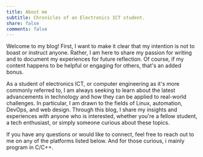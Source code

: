 ```yaml
---
title: About me
subtitle: Chronicles of an Electronics ICT student.
share: false
comments: false
---
```


Welcome to my blog! First, I want to make it clear that my intention is not to boast or instruct anyone. Rather, I am here to share my passion for writing and to document my experiences for future reflection. Of course, if my content happens to be helpful or engaging for others, that's an added bonus.

As a student of electronics ICT, or computer engineering as it's more commonly referred to, I am always seeking to learn about the latest advancements in technology and how they can be applied to real-world challenges. In particular, I am drawn to the fields of Linux, automation, DevOps, and web design. Through this blog, I share my insights and experiences with anyone who is interested, whether you're a fellow student, a tech enthusiast, or simply someone curious about these topics.

If you have any questions or would like to connect, feel free to reach out to me on any of the platforms listed below. And for those curious, i mainly program in C/C++.
